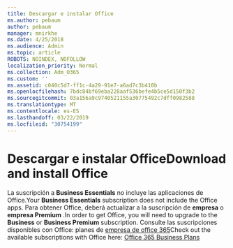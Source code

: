 ```yaml
---
title: Descargar e instalar Office
ms.author: pebaum
author: pebaum
manager: mnirkhe
ms.date: 4/25/2018
ms.audience: Admin
ms.topic: article
ROBOTS: NOINDEX, NOFOLLOW
localization_priority: Normal
ms.collection: Adm_O365
ms.custom: ''
ms.assetid: c040c5d7-ff1c-4a29-91e7-a6ad7c3b410b
ms.openlocfilehash: 7bdc84bf69eba228aaf536befe4b5ce5d150f3b2
ms.sourcegitcommit: 03a156a9c9740521155a30775492c7dff0982588
ms.translationtype: MT
ms.contentlocale: es-ES
ms.lasthandoff: 03/22/2019
ms.locfileid: "30754199"
---
```

# <a name="download-and-install-office"></a><span data-ttu-id="ffb14-102">Descargar e instalar Office</span><span class="sxs-lookup"><span data-stu-id="ffb14-102">Download and install Office</span></span>

<span data-ttu-id="ffb14-103">La suscripción a **Business Essentials** no incluye las aplicaciones de Office.</span><span class="sxs-lookup"><span data-stu-id="ffb14-103">Your **Business Essentials** subscription does not include the Office apps.</span></span> <span data-ttu-id="ffb14-104">Para obtener Office, deberá actualizar a la suscripción de **empresa** o **empresa Premium** .</span><span class="sxs-lookup"><span data-stu-id="ffb14-104">In order to get Office, you will need to upgrade to the **Business** or **Business Premium** subscription.</span></span> <span data-ttu-id="ffb14-105">Consulte las suscripciones disponibles con Office: planes de [empresa de office 365](https://products.office.com/compare-all-microsoft-office-products?tab=2)</span><span class="sxs-lookup"><span data-stu-id="ffb14-105">Check out the available subscriptions with Office here: [Office 365 Business Plans](https://products.office.com/compare-all-microsoft-office-products?tab=2)</span></span>
  

